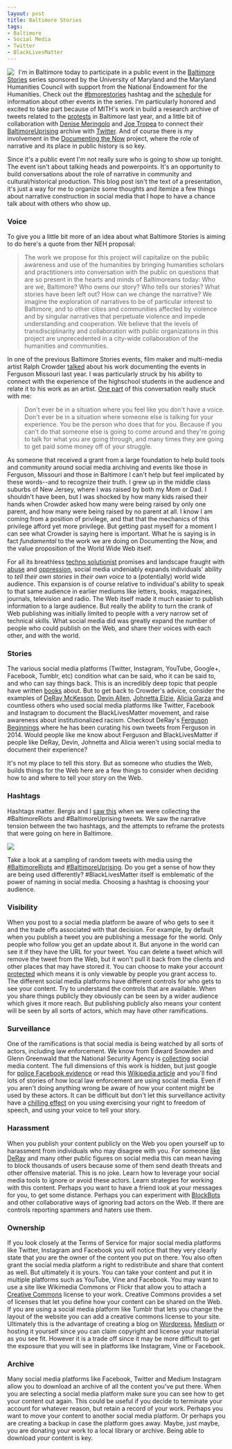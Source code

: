 ```yaml
---
layout: post
title: Baltimore Stories
tags:
- Baltimore
- Social Media
- Twitter
- BlackLivesMatter
---
```


<a href="https://arhusynergy.umd.edu/programs/baltimore-stories-narratives-and-life-american-city"><img src="https://arhusynergy.umd.edu/sites/arhusynergy.umd.edu/files/styles/grid/public/baltimore_stories_rectangle.jpg" style="float: left; margin-right: 10px;" class="img-responsive"></a>

I'm in Baltimore today to participate in a public event in the [Baltimore
Stories] series sponsored by the University of Maryland and the Maryland
Humanities Council with support from the National Endowment for the Humanities.
Check out the [#bmorestories] hashtag and the [schedule] for information about
other events in the series. I'm particularly honored and excited to take part
because of MITH's work in build a research archive of tweets related to the
[protests] in Baltimore last year, and a little bit of collaboration with
[Denise Meringolo] and [Joe Tropea] to connect their [BaltimoreUprising] archive
with [Twitter]. And of course there is my involvement in the [Documenting the
Now] project, where the role of narrative and its place in public history is so
key.

Since it's a public event I'm not really sure who is going to show up tonight.
The event isn't about talking heads and powerpoints. It's an opportunity to
build conversations about the role of narrative in community and
cultural/historical production. This blog post isn't the text of a
presentation, it's just a way for me to organize some thoughts and itemize a few
things about narrative construction in social media that I hope to have a 
chance talk about with others who show up.

### Voice

To give you a little bit more of an idea about what Baltimore Stories is aiming
to do here's a quote from ther NEH proposal:

> The work we propose for this project will capitalize on the public awareness
> and use of the humanities by bringing humanities scholars and practitioners
> into conversation with the public on questions that are so present in the
> hearts and minds of Baltimoreans today: Who are we, Baltimore? Who owns our
> story? Who tells our stories? What stories have been left out? How can we
> change the narrative? We imagine the exploration of narratives to be of
> particular interest to Baltimore, and to other cities and communities affected
> by violence and by singular narratives that perpetuate violence and impede
> understanding and cooperation. We believe that the levels of
> transdisciplinarity and collaboration with public organizations in this
> project are unprecedented in a city-wide collaboration of the humanities and
> communities.

In one of the previous Baltimore Stories events, film maker and multi-media
artist Ralph Crowder [talked] about his work documenting the events in Ferguson
Missouri last year. I was particularly struck by his ability to connect with the
experience of the highschool students in the audience and relate it to his work
as an artist. [One part] of this conversation really stuck with me:

> Don't ever be in a situation where you feel like you don't have a voice.
> Don't ever be in a situation where someone else is talking for your
> experience. You be the person who does that for you. Because if you can't do
> that someone else is going to come around and they're going to talk for what
> you are going through, and many times they are going to get paid some money
> off of your struggle.

As someone that received a grant from a large foundation to help build tools
and community around social media archiving and events like
those in Ferguson, Missouri and those in Baltimore I can't help but feel
implicated by these words--and to recognize their truth. I grew up in the middle
class suburbs of New Jersey, where I was raised by both my Mom or Dad. I
shouldn't have been, but I was shocked by how many kids raised their hands when
Crowder asked how many were being raised by only one parent, and how many were
being raised by no parent at all. I know I am coming from a position of
privilege, and that that the mechanics of this privilege afford yet more
privilege. But getting past myself for a moment I can see what Crowder is
saying here is important. What he is saying is in fact *fundamental*
to the work we are doing on Documenting the Now, and the value proposition of
the World Wide Web itself.

For all its breathless [techno solutionist] promises and landscape fraught with
[abuse] and [oppression], social media undeniably expands individuals' ability
to *tell their own stories* in *their own voice* to a (potentially) world wide
audience. This expansion is of course relative to individual's ability to speak
to that same audience in earlier mediums like letters, books, magazines,
journals, television and radio. The Web itself made it much easier to publish
information to a large audience. But really the ability to turn the crank of Web
publishing was initially limited to people with a very narrow set of technical
skills. What social media did was greatly expand the number of people who could
publish on the Web, and share their voices with each other, and with the world.

### Stories

The various social media platforms (Twitter, Instagram,
YouTube, Google+, Facebook, Tumblr, etc) condition what can be said, who it can
be said to, and who can say things back. This is an incredibly deep topic that
people have written [books] about. But to get back to Crowder's advice, consider
the examples of [DeRay McKesson], [Devin Allen], [Johnetta Elzie], [Alicia
Garza] and countless others who used social media platforms like Twitter,
Facebook and Instagram to document the BlackLivesMatter movement, and raise
awareness about institutionalized racism. Checkout DeRay's [Ferguson Beginnings]
where he has been curating his own tweets from Ferguson in 2014. Would people
like me know about Ferguson and BlackLivesMatter if people like DeRay, Devin, 
Johnetta and Alicia weren't using social media to document their experience?

It's not my place to tell this story. But as someone who studies the Web,
builds things for the Web here are a few things to consider when deciding how to
and where to tell your story on the Web.

### Hashtags

Hashtags matter. Bergis and I [saw this] when we were collecting the #BaltimoreRiots
and #BaltimoreUprising tweets. We saw the narrative tension between the two
hashtags, and the attempts to reframe the protests that were going on here in 
Baltimore. 

<div class="text-center">
<a href="https://medium.com/on-archivy/baltimoreuprising-vs-baltimoreriots-f3f37eddc93b"><img class="img-responsive" src="https://cdn-images-1.medium.com/max/800/1*lveQlmf0gl7YwIYgVcUzVA.png"></a>
</div>

Take a look at a sampling of random tweets with media using the 
[#BaltimoreRiots] and [#BaltimoreUprising]. Do you get a sense of how they are
being used differently? #BlackLivesMatter itself is emblematic of the power of
naming in social media. Choosing a hashtag is choosing your audience. 

### Visibility

When you post to a social media platform be aware of who gets to see it and 
the trade offs associated with that decision. For example, by default when you
publish a tweet you are publishing a message for the world. Only people who
follow you get an update about it. But anyone in the world can see it if they
have the URL for your tweet. You can delete a tweet which will remove
the tweet from the Web, but it won't pull it back from the clients and other
places that may have stored it. You can choose to make your account 
[protected] which means it is only viewable by people you grant access to. The
different social media platforms have different controls for who gets to see
your content. Try to understand the controls that are available. When you share
things publicly they obviously can be seen by a wider audience which gives it
more reach. But publishing publicly also means your content will be seen by all
sorts of actors, which may have other ramifications.

### Surveillance

One of the ramifications is that social media is being watched by all sorts of
actors, including law enforcement. We know from Edward Snowden and Glenn
Greenwald that the National Security Agency is [collecting] social media
content. The full dimensions of this work is hidden, but just google for [police
Facebook evidence] or read this [Wikipedia article] and you'll find lots of
stories of how local law enforcement are using social media. Even if you aren't
doing anything wrong be aware of how your content might be used by these actors.
It can be difficult but don't let this surveillance activity have a [chilling
effect] on you using exercising your right to freedom of speech, and using your
voice to tell your story. 

### Harassment

When you publish your content publicly on the Web you open yourself up to 
harassment from individuals who may disagree with you. For someone [like DeRay]
and many other public figures on social media this can mean having to block
thousands of users because some of them send death threats and other offensive
material. This is no joke. Learn how to leverage your social media tools to 
ignore or avoid these actors. Learn strategies for working with this content.
Perhaps you want to have a friend look at your messages for you, to get some
distance. Perhaps you can experiment with [BlockBots] and other collaborative
ways of ignoring bad actors on the Web. If there are controls reporting 
spammers and haters use them.

### Ownership

If you look closely at the Terms of Service for major social media platforms
like Twitter, Instagram and Facebook you will notice that they very clearly
state that *you* are the owner of the content you put on there. You also often
grant the social media platform a right to redistribute and share that content
as well. But ultimately it is yours. You can take your content and put it in
multiple platforms such as YouTube, Vine and Facebook. You may want to use a
site like Wikimedia Commons or Flickr that allow you to attach a 
[Creative Commons] license to your work. Creative Commons provides a set of
licenses that let you define how your content can be shared on the Web. If 
you are using a social media platform like Tumblr that lets you change the
layout of the website you can add a creative commons license to your site.
Ultimately this is the advantage of creating a blog on [Wordpress], [Medium] or
hosting it yourself since you can claim copyright and license your material as
you see fit.  However it is a trade off since it may be more difficult to get
the exposure that you will see in platforms like Instagram, Vine or Facebook.

### Archive

Many social media platforms like Facebook, Twitter and Medium Instagram allow 
you to download an archive of all the content you've put there. When you are
selecting a social media platform make sure you can see how to get your content
out again. This could be useful if you decide to terminate your account for
whatever reason, but retain a record of your work. Perhaps you want to move your
content to another social media platform. Or perhaps you are creating a backup
in case the platform goes away. Maybe, just maybe, you are donating your work to
a local library or archive. Being able to download *your* content is key.

[Baltimore Stories]: https://www.arhu.umd.edu/news/university-maryland-and-maryland-humanities-council-awarded-neh-grant-advance-discourse-race
[#bmorestories]: https://twitter.com/search?q=%23bmorestories
[BaltimoreUprising]: http://baltimoreuprising2015.org/
[protests]: https://en.wikipedia.org/wiki/2015_Baltimore_protests
[Denise Meringolo]: https://twitter.com/DDMeringolo
[Twitter]: https://twitter.com/baltimoreup
[Documenting the Now]: http://www.docnow.io
[talked]: https://www.youtube.com/watch?v=b6fhs_Q4QFA
[One part]: https://www.youtube.com/watch?v=b6fhs_Q4QFA&feature=youtu.be&t=14m20s
[schedule]: https://arhusynergy.umd.edu/events?program=2481
[techno solutionist]: https://www.amazon.com/Save-Everything-Click-Here-Technological/dp/1610393708
[abuse]: https://www.theguardian.com/technology/series/the-web-we-want
[DeRay McKesson]: https://twitter.com/deray
[Devin Allen]: https://www.instagram.com/bydvnlln/
[oppression]: http://motherboard.vice.com/read/how-mexican-twitter-bots-shut-down-dissent
[books]: https://www.goodreads.com/book/show/16217790-the-culture-of-connectivity
[Johnetta Elzie]: https://twitter.com/Nettaaaaaaaa
[Alicia Garza]: https://en.wikipedia.org/wiki/Alicia_Garza
[Ferguson Beginnings]: https://twitter.com/deray/timelines/519689795627253760
[saw this]: https://medium.com/on-archivy/baltimoreuprising-vs-baltimoreriots-f3f37eddc93b
[#BaltimoreUprising]: https://edsu.github.io/baltimore-uprising-viewer
[#BaltimoreRiots]: https://edsu.github.io/baltimore-riots-viewer
[protected]: https://support.twitter.com/articles/14016
[collecting]: https://www.theguardian.com/world/2013/jul/31/nsa-top-secret-program-online-data
[police Facebook evidence]: https://www.google.com/search?q=police%20facebook%20evidence&rct=j
[Wikipedia article]: https://en.wikipedia.org/wiki/Use_of_social_network_websites_in_investigations
[chilling effect]: https://theintercept.com/2016/04/28/new-study-shows-mass-surveillance-breeds-meekness-fear-and-self-censorship/
[like DeRay]: http://www.theatlantic.com/politics/archive/2015/01/not-just-hashtag-activism-why-social-media-matters-to-protestors/384215/
[BlockBots]: http://www.thedailybeast.com/articles/2015/03/17/how-block-bot-could-save-the-internet.html
[Wordpress]: http://wordpress.org
[Medium]: https://medium.com
[Joe Tropea]: https://twitter.com/yohistorical
[Creative Commons]: https://creativecommons.org/

